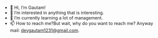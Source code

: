 - 👋 Hi, I’m Gautam!
- 👀 I’m interested in anything that is interesting.
- 🌱 I’m currently learning a lot of management.
- 📫 How to reach me?But wait, why do you want to reach me? Anyway  mail: devgautam1231@gmail.com. 

<!---
DevGautam2000/DevGautam2000 is a ✨ special ✨ repository because its `README.md` (this file) appears on your GitHub profile.
You can click the Preview link to take a look at your changes.
--->
